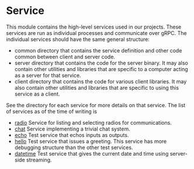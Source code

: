 # Service

This module contains the high-level services used in our projects. These services are run as individual processes and communicate over gRPC. The individual services should have the same general structure:

- common directory that contains the service definition and other code common between client and server code.
- server directory that contains the code for the server binary. It may also contain other utilities and libraries that are specific to a computer acting as a server for that service.
- client directory that contains the code for various client libraries. It may also contain other utilities and libraries that are specific to using this service as a client.

See the directory for each service for more details on that service. The list of services as of the time of writing is

- [radio](./radio) Service for listing and selecting radios for communications.
- [chat](./chat) Service implementing a trivial chat system.
- [echo](./echo) Test service that echos inputs as outputs.
- [hello](./hello) Test service that issues a greeting. This service has more debugging structure than the other test services.
- [datetime](./datetime) Test service that gives the current date and time using server-side streaming.

